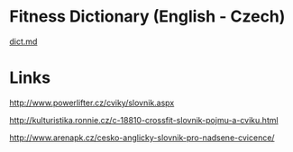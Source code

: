 # Fitness Dictionary (English - Czech)

[dict.md](https://github.com/certik/gym_dict/blob/master/dict.md)

# Links

http://www.powerlifter.cz/cviky/slovnik.aspx

http://kulturistika.ronnie.cz/c-18810-crossfit-slovnik-pojmu-a-cviku.html

http://www.arenapk.cz/cesko-anglicky-slovnik-pro-nadsene-cvicence/

